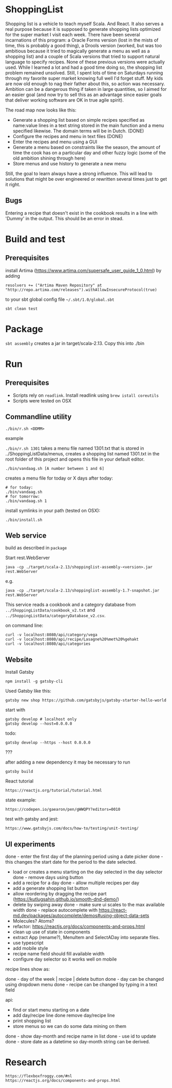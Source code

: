 # ShoppingList

Shopping list is a vehicle to teach myself Scala. And React.
It also serves a real purpose because it is supposed to generate shopping lists optimized for the super market I visit each week.
There have been several incarnations of this program: a Oracle Forms version (lost in the mists of time, this is probably a good thing), a Drools version (worked, but was too ambitious because it tried to magically generate a menu as well as a shopping list)
and a couple of Scala versions that tried to support natural language to specify recipes.
None of these previous versions were actually used. While I learned a lot and had a good time doing so, the shopping list problem remained unsolved. Still, I spent lots of time on Saturdays running through
my favorite  super market knowing full well I'd forget stuff. My kids are now old enough to nag their father about this, so action was necessary.
Ambition can be a dangerous thing if taken in large quantities, so I aimed for an easier goal (and now try to sell this as an advantage since easier goals that deliver working software are OK in true agile spirit).

The road map now looks like this:
- Generate a shopping list based on simple recipes specified as name:value lines in a text string stored in the main function and a menu specified likewise. The domain terms will be in Dutch. (DONE)
- Configure the recipes and menu in text files (DONE)
- Enter the recipes and menu using a GUI
- Generate a menu based on constraints like the season, the amount of time the cook has on a particular day and other fuzzy logic (some of the old ambition shining through here)
- Store menus and use history to generate a new menu

Still, the goal to learn always have a strong influence. This will lead to solutions that might be over engineered or rewritten several times just to get it right. 

## Bugs

Entering a recipe that doesn't exist in the cookbook results in a line with 'Dummy' in the output. This should be an error in stead.

# Build and test

## Prerequisites

install Artima (https://www.artima.com/supersafe_user_guide_1_0.html) by adding 

    resolvers += ("Artima Maven Repository" at "http://repo.artima.com/releases").withAllowInsecureProtocol(true)

to your sbt global config file `~/.sbt/1.0/global.sbt`

```sbt clean test```

# Package

```sbt assembly``` creates a jar in target/scala-2.13. Copy this into ./bin

# Run

## Prerequisites

- Scripts rely on `readlink`. Install readlink using `brew istall coreutils`
- Scripts were tested on OSX 

## Commandline utility

```./bin/r.sh <DDMM>```

example

```./bin/r.sh 1301``` takes a menu file named 1301.txt that is stored in ../ShoppingListData/menus, creates a shopping list named 1301.txt in
the root folder of this project and opens this file in your default editor.

```./bin/vandaag.sh [A number between 1 and 6]```

creates a menu file for today or X days after today:

```
# for today:
./bin/vandaag.sh
# for tomorrow:
./bin/vandaag.sh 1
```

install symlinks in your path (tested on OSX):

```
./bin/install.sh
```

## Web service

build as described in `package`

Start rest.WebServer

    java -cp ./target/scala-2.13/shoppinglist-assembly-<version>.jar rest.WebServer

e.g.

    java -cp ./target/scala-2.13/shoppinglist-assembly-1.7-snapshot.jar rest.WebServer

This service reads a cookbook and a category database from `../ShoppingListData/cookbook_v2.txt` and `../ShoppingListData/categoryDatabase_v2.csv`.    

on command line:

    curl -v localhost:8080/api/category/vega
    curl -v localhost:8080/api/recipe/Lasagne%20%met%20%gehakt
    curl -v localhost:8080/api/categories

## Website

Install Gatsby

    npm install -g gatsby-cli

Used Gatsby like this:

    gatsby new shop https://github.com/gatsbyjs/gatsby-starter-hello-world

start with

    gatsby develop # localhost only
    gatsby develop --host=0.0.0.0

todo: 

    gatsby develop --https --host 0.0.0.0

???

after adding a new dependency it may be necessary to run

    gatsby build

React tutorial

    https://reactjs.org/tutorial/tutorial.html

state example:

    https://codepen.io/gaearon/pen/gWWQPY?editors=0010

test with gatsby and jest:

    https://www.gatsbyjs.com/docs/how-to/testing/unit-testing/

## UI experiments

done - enter the first day of the planning period using a date picker
done - this changes the start date for the period to the date selected.     
- load or creates a menu starting on the day selected in the day selector
done - remove days using button
- add a recipe for a day
done - allow multiple recipes per day
- add a generate shopping list button
- allow reordering by dragging the recipe part (https://kutlugsahin.github.io/smooth-dnd-demo/)
- delete by swiping away
done - make sure ui scales to the max available width
done - replace autocomplete with https://react-md.dev/packages/autocomplete/demos#using-object-data-sets
- Molecules? Atoms?
- refactor: https://reactjs.org/docs/components-and-props.html
- clean up use of state in components
- extract App (rename?), MenuItem and SelectADay into separate files.
- use typescript   
- add mobile style
- recipe name field should fill available width
- configure day selector so it works well on mobile

recipe lines show as:

done - day of the week | recipe | delete button
done - day can be changed using dropdown menu
done - recipe can be changed by typing in a text field

api:

- find or start menu starting on a date
- add day/recipe line
done remove day/recipe line
- print shopping list
- store menus so we can do some data mining on them

done - show day-month and recipe name in list
done - use id to update
done - store date as a datetime so day-month string can be derived.

# Research

    https://flexboxfroggy.com/#nl
    https://reactjs.org/docs/components-and-props.html
